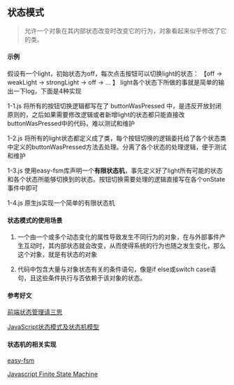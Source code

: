 ## 状态模式
>允许一个对象在其内部状态改变时改变它的行为，对象看起来似乎修改了它的类。

#### 示例
假设有一个light，初始状态为off，每次点击按钮可以切换light的状态： 【off -> weakLight -> strongLight -> off -> ...  】
light各个状态下所做的事就是简单的输出一下log，下面是4种实现

1-1.js 将所有的按钮切换逻辑都写在了 buttonWasPressed 中，是违反开放封闭原则的，之后如果需要修改逻辑或者新增light的状态都只能直接改buttonWasPressed中的代码，难以测试和维护

1-2.js 将所有的light状态都定义成了类，每个按钮切换的逻辑委托给了各个状态类中定义的buttonWasPressed方法去处理。分离了各个状态的处理逻辑，便于测试和维护

1-3.js 使用easy-fsm库声明一个**有限状态机**，事先定义好了light所有可能的状态和各个状态所能够切换到的状态。按钮切换需要处理的逻辑直接写在各个onState事件中即可

1-4.js  原生js实现一个简单的有限状态机


#### 状态模式的使用场景
1. 一个由一个或多个动态变化的属性导致发生不同行为的对象，在与外部事件产生互动时，其内部状态就会改变，从而使得系统的行为也随之发生变化，那么这个对象，就是有状态的对象

2. 代码中包含大量与对象状态有关的条件语句，像是if else或switch case语句，且这些条件执行与否依赖于该对象的状态。

#### 参考好文

[前端状态管理请三思](https://juejin.im/post/59fd94475188254115703461)

[JavaScript状态模式及状态机模型](https://mp.weixin.qq.com/s?__biz=MzU0OTExNzYwNg==&mid=2247484240&idx=1&sn=fd5ef3e916fe5ac99141c4cc641311ea&chksm=fbb58899ccc2018f331a8bc2ecc87f75c23184f1397ed6490917b1265d4d2380b10c1dc8aa94#rd)

#### 状态机的相关实现

[easy-fsm](https://github.com/oldj/easy-fsm)

[Javascript Finite State Machine](https://github.com/jakesgordon/javascript-state-machine)

